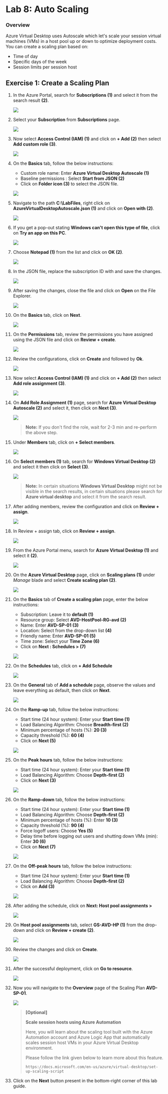
# Lab 8: Auto Scaling


### Overview

 Azure Virtual Desktop uses Autoscale which let's scale your session virtual machines (VMs) in a host pool up or down to optimize deployment costs. You can create a scaling plan based on:

   - Time of day
   - Specific days of the week
   - Session limits per session host


## Exercise 1: Create a Scaling Plan

1. In the Azure Portal, search for **Subscriptions (1)** and select it from the search result **(2)**.

    ![](../Azure-Virtual-Desktop-v3/media/subscriptions.png)
    
2. Select your **Subscription** from **Subscriptions** page.

   ![](../Azure-Virtual-Desktop-v3/media/sybname.png)
   
3. Now select **Access Control (IAM) (1)** and click on **+ Add (2)** then select **Add custom role (3)**.

    ![](../Azure-Virtual-Desktop-v3/media/customrole1.png)
    
4. On the **Basics** tab, follow the below instructions:

    - Custom role name:  Enter **Azure Virtual Desktop Autoscale (1)**
    - Baseline permissions : Select **Start from JSON (2)**
    - Click on **Folder icon (3)** to select the JSON file.

     ![](../Azure-Virtual-Desktop-v3/media/basicsCR.png)
     
5. Navigate to the path **C:\LabFiles**, right click on **AzureVirtualDesktopAutoscale.json (1)** and click on **Open with (2)**.

    ![](../Azure-Virtual-Desktop-v3/media/openwith.png)
    
 6. If you get a pop-out stating **Windows can't open this type of file**, click on **Try an app on this PC**.

    ![](../Azure-Virtual-Desktop-v3/media/tryanotherapp.png)
    
7. Choose **Notepad (1)** from the list and click on **OK (2)**.

    ![](../Azure-Virtual-Desktop-v3/media/notepad.png)
    
8. In the JSON file, replace the subscription ID with **<inject key="Subscription Name" />** and save the changes.

    ![](../Azure-Virtual-Desktop-v3/media/subid.png)
    
9. After saving the changes, close the file and click on **Open** on the File Explorer.

    ![](../Azure-Virtual-Desktop-v3/media/open.png)
    
10. On the **Basics** tab, click on **Next**.

    ![](../Azure-Virtual-Desktop-v3/media/nextbasics.png)
    
11. On the **Permissions** tab, review the permissions you have assigned using the JSON file and click on **Review + create**.

     ![](../Azure-Virtual-Desktop-v3/media/permissionsreview.png)
     
12. Review the configurations, click on **Create** and followed by **Ok**.

    ![](../Azure-Virtual-Desktop-v3/media/createCR.png)

13. Now select **Access Control (IAM) (1)** and click on **+ Add (2)** then select **Add role assignment (3)**.

    ![](../Azure-Virtual-Desktop-v3/media/IAM.png)
   
14. On **Add Role Assignment (1)** page, search for **Azure Virtual Desktop Autoscale (2)** and select it, then click on **Next (3)**.

    ![](../Azure-Virtual-Desktop-v3/media/AVDrole.png)
   
     >**Note:** If you don't find the role, wait for 2-3 min and re-perform the above step.
   
15. Under **Members** tab, click on **+ Select members**.

    ![](../Azure-Virtual-Desktop-v3/media/selectmem.png)
   
16. On **Select members (1)** tab, search for **Windows Virtual Desktop (2)** and select it then click on **Select (3)**.

    ![](../Azure-Virtual-Desktop-v3/media/WindowsVirtualdesktop1.png)
    
    >**Note:** In certain situations **Windows Virtual Desktop** might not be visible in the search results, in certain situations please search for **Azure virtual desktop** and select it from the search result.
    
17. After adding members, review the configuration and click on **Review + assign**.

    ![](../Azure-Virtual-Desktop-v3/media/assignroleassignment.png)

18. In Review + assign tab, click on **Review + assign**.

    ![](/media-1/Ex8-task1-add1.png)

19. From the Azure Portal menu, search for **Azure Virtual Desktop (1)** and select it **(2)**.

    ![](../Azure-Virtual-Desktop-v3/media/avd2.png)
   
20. On the **Azure Virtual Desktop** page, click on **Scaling plans (1)** under *Manage* blade and select **Create scaling plan (2)**.

    ![](../Azure-Virtual-Desktop-v3/media/csp.png)
   
21. On the **Basics** tab of **Create a scaling plan** page, enter the below instructions:

    - Subscription: Leave it to **default (1)**
    - Resource group: Select **AVD-HostPool-RG-avd (2)**
    - Name: Enter **AVD-SP-01 (3)**
    - Location: Select **<inject key="Region" />** from the drop-down list **(4)**
    - Friendly name: Enter **AVD-SP-01 (5)**
    - Time zone: Select your **Time Zone (6)**
    - Click on **Next : Schedules > (7)**

    ![](../Azure-Virtual-Desktop-v3/media/schedulee.png)

22. On the **Schedules** tab, click on **+ Add Schedule**

    ![](../Azure-Virtual-Desktop-v3/media/addschedulee.png)
   
23. On the **General** tab of **Add a schedule** page, observe the values and leave everything as default, then click on **Next**.

    ![](../Azure-Virtual-Desktop-v3/media/general1.png)
   
24. On the **Ramp-up** tab, follow the below instructions:

    - Start time (24 hour system): Enter your **Start time (1)**
    - Load Balancing Algorithm: Choose **Breadth-first (2)**
    - Minimum percentage of hosts (%): **20 (3)**
    - Capacity threshold (%): **60 (4)**
    - Click on **Next (5)**
    
    ![](../Azure-Virtual-Desktop-v3/media/rmap.png)
   
25. On the **Peak hours** tab, follow the below instructions:

    - Start time (24 hour system): Enter your **Start time (1)**
    - Load Balancing Algorithm: Choose **Depth-first (2)**
    - Click on **Next (3)**
    
    ![](../Azure-Virtual-Desktop-v3/media/peakhours1.png)
   
26. On the **Ramp-down** tab, follow the below instructions:

     - Start time (24 hour system): Enter your **Start time (1)**
     - Load Balancing Algorithm: Choose **Depth-first (2)**
     - Minimum percentage of hosts (%): Enter **10 (3)**
     - Capacity threshold (%): **90 (4)**
     - Force logoff users: Choose **Yes (5)**
     - Delay time before logging out users and shutting down VMs (min): Enter **30 (6)**
     - Click on **Next (7)**

     ![](../Azure-Virtual-Desktop-v3/media/rampdown1.png)
   
27. On the **Off-peak hours** tab, follow the below instructions:

     - Start time (24 hour system): Enter your **Start time (1)**
     - Load Balancing Algorithm: Choose **Depth-first (2)**
     - Click on **Add (3)**

     ![](../Azure-Virtual-Desktop-v3/media/offpeakhours1.png)
  
28. After adding the schedule, click on **Next: Host pool assignments >**

     ![](../Azure-Virtual-Desktop-v3/media/hpa1.png)
    
29. On **Host pool assignments** tab, select **GS-AVD-HP (1)** from the drop-down and click on **Review + create (2)**.

     ![](media-2/hostpoolassignmnet.png)
     
30. Review the changes and click on **Create**.

     ![](../Azure-Virtual-Desktop-v3/media/spcreate.png)
     
31. After the successful deployment, click on **Go to resource**.

     ![](../Azure-Virtual-Desktop-v3/media/GTR.png)
 
 32. Now you will navigate to the **Overview** page of the Scaling Plan **AVD-SP-01**.

     ![](../Azure-Virtual-Desktop-v3/media/overviewsp.png)
     
     
     
      >**[Optional]**
      >
      >**Scale session hosts using Azure Automation**
      >
      >Here, you will learn about the scaling tool built with the Azure Automation account and Azure Logic App that automatically scales session host VMs in your Azure Virtual Desktop environment. 
      >
      >Please follow the link given below to learn more about this feature. 
      >
      >```https://docs.microsoft.com/en-us/azure/virtual-desktop/set-up-scaling-script```


     
33. Click on the **Next** button present in the bottom-right corner of this lab guide.


